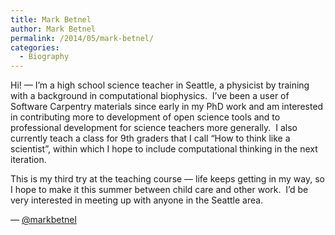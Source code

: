 ```yaml
---
title: Mark Betnel
author: Mark Betnel
permalink: /2014/05/mark-betnel/
categories:
  - Biography
---
```

Hi! &#8212; I&#8217;m a high school science teacher in Seattle, a physicist by training with a background in computational biophysics.  I&#8217;ve been a user of Software Carpentry materials since early in my PhD work and am interested in contributing more to development of open science tools and to professional development for science teachers more generally.  I also currently teach a class for 9th graders that I call &#8220;How to think like a scientist&#8221;, within which I hope to include computational thinking in the next iteration.

This is my third try at the teaching course &#8212; life keeps getting in my way, so I hope to make it this summer between child care and other work.  I&#8217;d be very interested in meeting up with anyone in the Seattle area.

&#8212; [@markbetnel][1]

&nbsp;

 [1]: https://twitter.com/markbetnel
